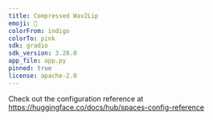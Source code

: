 ```yaml
---
title: Compressed Wav2Lip
emoji: 🌟
colorFrom: indigo
colorTo: pink
sdk: gradio
sdk_version: 3.28.0
app_file: app.py
pinned: true
license: apache-2.0
---
```


Check out the configuration reference at https://huggingface.co/docs/hub/spaces-config-reference